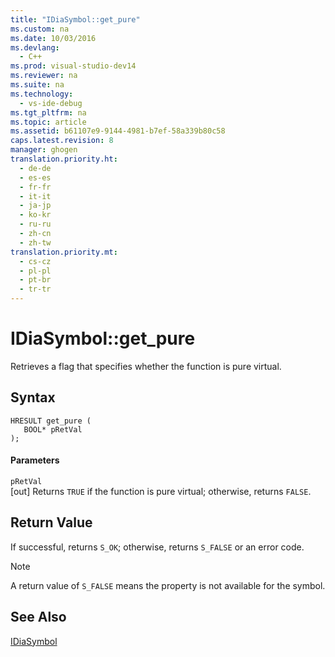 ```yaml
---
title: "IDiaSymbol::get_pure"
ms.custom: na
ms.date: 10/03/2016
ms.devlang: 
  - C++
ms.prod: visual-studio-dev14
ms.reviewer: na
ms.suite: na
ms.technology: 
  - vs-ide-debug
ms.tgt_pltfrm: na
ms.topic: article
ms.assetid: b61107e9-9144-4981-b7ef-58a339b80c58
caps.latest.revision: 8
manager: ghogen
translation.priority.ht: 
  - de-de
  - es-es
  - fr-fr
  - it-it
  - ja-jp
  - ko-kr
  - ru-ru
  - zh-cn
  - zh-tw
translation.priority.mt: 
  - cs-cz
  - pl-pl
  - pt-br
  - tr-tr
---
```

# IDiaSymbol::get_pure
Retrieves a flag that specifies whether the function is pure virtual.  
  
## Syntax  
  
```cpp#  
HRESULT get_pure (   
   BOOL* pRetVal  
);  
```  
  
#### Parameters  
 `pRetVal`  
 [out] Returns `TRUE` if the function is pure virtual; otherwise, returns `FALSE`.  
  
## Return Value  
 If successful, returns `S_OK`; otherwise, returns `S_FALSE` or an error code.  
  
> [!NOTE]
>  A return value of `S_FALSE` means the property is not available for the symbol.  
  
## See Also  
 [IDiaSymbol](../VS_debugger/IDiaSymbol.md)